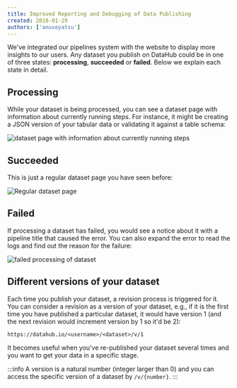 ```yaml
---
title: Improved Reporting and Debugging of Data Publishing
created: 2018-01-29
authors: ['anuveyatsu']
---
```


We've integrated our pipelines system with the website to display more insights to our users. Any dataset you publish on DataHub could be in one of three states: **processing**, **succeeded** or **failed**. Below we explain each state in detail.

## Processing

While your dataset is being processed, you can see a dataset page with information about currently running steps. For instance, it might be creating a JSON version of your tabular data or validating it against a table schema:

![dataset page with information about currently running steps](/static/img/docs/processing-dataset.gif)

## Succeeded

This is just a regular dataset page you have seen before:

![Regular dataset page](/static/img/docs/succeeded-dataset.png)

## Failed

If processing a dataset has failed, you would see a notice about it with a pipeline title that caused the error. You can also expand the error to read the logs and find out the reason for the failure:

![failed processing of dataset](/static/img/docs/failed-dataset.gif)


## Different versions of your dataset

Each time you publish your dataset, a revision process is triggered for it. You can consider a revision as a version of your dataset, e.g., if it is the first time you have published a particular dataset, it would have version 1 (and the next revision would increment version by 1 so it'd be 2):

`https://datahub.io/<username>/<dataset>/v/1`

It becomes useful when you've re-published your dataset several times and you want to get your data in a specific stage.

:::info
A version is a natural number (integer larger than 0) and you can access the specific version of a dataset by `/v/{number}`.
:::
